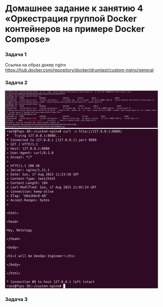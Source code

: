 # Домашнее задание к занятию 4 «Оркестрация группой Docker контейнеров на примере Docker Compose»

### Задача 1

Ссылка на образ докер nginx
https://hub.docker.com/repository/docker/drumlast/custom-nginx/general

### Задача 2

![txt](img/1.jpg)
![txt](img/2.jpg)

### Задача 3
